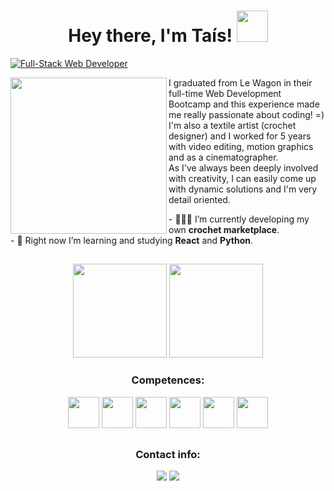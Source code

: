 <h1 align="center"> Hey there, I'm Taís! <img src="https://media.giphy.com/media/H8FP5CniGPbB4zFnRR/giphy.gif" width="50px"></h1>

<a href="https://git.io/typing-svg"><img src="https://readme-typing-svg.demolab.com?font=Poppins&weight=500&pause=990&color=349EC3&vCenter=true&width=435&height=45&lines=Full-Stack+Web+Developer" alt="Full-Stack Web Developer" /></a>

<img align="left" src="https://media.giphy.com/media/PgLLtnqHts1woXeKpy/giphy.gif" width="250px"> I graduated from Le Wagon in their full-time Web Development Bootcamp and this experience made me really passionate about coding! =)<br>
I'm also a textile artist (crochet designer) and I worked for 5 years with video editing, motion graphics and as a cinematographer.<br>
As I've always been deeply involved with creativity, I can easily come up with dynamic solutions and I'm very detail oriented.

<div align="left">
- 👩‍💻🧶 I’m currently developing my own <strong> crochet marketplace</strong>.<br>
- 📜 Right now I’m learning and studying <strong>React</strong> and <strong>Python</strong>.
</div>

##

<div align="center">
  <img height="150em" src="https://github-readme-stats-eight-theta.vercel.app/api?username=tataz1k4&show_icons=true&theme=react&include_all_commits=true&count_private=true"/>
  <img height="150em" src="https://github-readme-stats-eight-theta.vercel.app/api/top-langs/?username=tataz1k4&layout=compact&langs_count=8&theme=react"/>

<div>	
<h3 align="center">Competences:</h3>
<p align="center"><img height="50" width="50" src="https://img.icons8.com/color/50/null/ruby-programming-language.png" /> <img height="50" width="50" src="https://user-images.githubusercontent.com/111141680/209415388-9da3c3fc-1a14-4d47-86ab-2e292e6cd481.png"/> <img height="50" width="50" src="https://img.icons8.com/color/48/null/javascript--v1.png"/> <img height="50" width="50" src="https://img.icons8.com/color/48/null/html-5--v1.png"/> <img height="50" width="50" src="https://img.icons8.com/color/48/null/css3.png"/> <img height="50" width="50" src="https://img.icons8.com/external-flat-juicy-fish/50/null/external-sql-coding-and-development-flat-flat-juicy-fish.png"/></p></div>
</div>

##

<h3 align="center">Contact info:</h3>
<p align="center">
  <a href = "mailto:taisdecamposb@gmail.com"><img src="https://img.shields.io/badge/-Gmail-%23333?style=for-the-badge&logo=gmail&logoColor=white" target="_blank"></a>
  <a href="https://www.linkedin.com/in/taisdecampos/" target="_blank"><img src="https://img.shields.io/badge/-LinkedIn-%230077B5?style=for-the-badge&logo=linkedin&logoColor=white" target="_blank"></a> 
</p>
